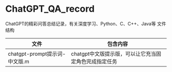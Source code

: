 # ChatGPT_QA_record
ChatGPT的精彩问答总结记录，有关深度学习、Python、C、C++、Java等
文件结构

| 文件  | 包含内容 |
| --- | --- |
| chatgpt-prompt提示词-中文版.m | chatgpt中文版提示版，可以让它充当固定角色完成指定任务 |
